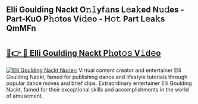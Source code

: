 ## Elli Goulding Nackt O𝚗𝚕yf𝚊ns L𝚎a𝚔ed N𝚞𝚍es - Part-KuO P𝚑𝚘tos Vi𝚍𝚎o - H𝚘𝚝 Part L𝚎a𝚔s QmMFn

# <h2><a href="http://kfczaa.oniu.top/?m=Elli+Goulding+Nackt">🔗👉 🔴 Elli Goulding Nackt P𝚑ot𝚘𝚜 V𝚒d𝚎o</a></h2>

[![Elli Goulding Nackt Nu𝚍e𝚜](https://i.imgur.com/0qMVB7G.gif)](http://kfczaa.oniu.top/?m=Elli+Goulding+Nackt)
Virtual content creator and entertainer Elli Goulding Nackt, famed for publishing dance and lifestyle tutorials through popular dance moves and brief clips. Extraordinary entertainer Elli Goulding Nackt, famed for their exceptional skills and accomplishments in the world of amusement.  
